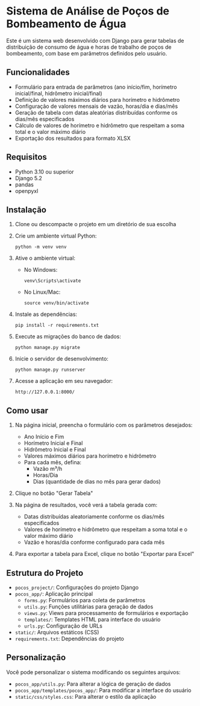 # Sistema de Análise de Poços de Bombeamento de Água

Este é um sistema web desenvolvido com Django para gerar tabelas de distribuição de consumo de água e horas de trabalho de poços de bombeamento, com base em parâmetros definidos pelo usuário.

## Funcionalidades

- Formulário para entrada de parâmetros (ano início/fim, horímetro inicial/final, hidrômetro inicial/final)
- Definição de valores máximos diários para horímetro e hidrômetro
- Configuração de valores mensais de vazão, horas/dia e dias/mês
- Geração de tabela com datas aleatórias distribuídas conforme os dias/mês especificados
- Cálculo de valores de horímetro e hidrômetro que respeitam a soma total e o valor máximo diário
- Exportação dos resultados para formato XLSX

## Requisitos

- Python 3.10 ou superior
- Django 5.2
- pandas
- openpyxl

## Instalação

1. Clone ou descompacte o projeto em um diretório de sua escolha

2. Crie um ambiente virtual Python:
   ```
   python -m venv venv
   ```

3. Ative o ambiente virtual:
   - No Windows:
     ```
     venv\Scripts\activate
     ```
   - No Linux/Mac:
     ```
     source venv/bin/activate
     ```

4. Instale as dependências:
   ```
   pip install -r requirements.txt
   ```

5. Execute as migrações do banco de dados:
   ```
   python manage.py migrate
   ```

6. Inicie o servidor de desenvolvimento:
   ```
   python manage.py runserver
   ```

7. Acesse a aplicação em seu navegador:
   ```
   http://127.0.0.1:8000/
   ```

## Como usar

1. Na página inicial, preencha o formulário com os parâmetros desejados:
   - Ano Início e Fim
   - Horímetro Inicial e Final
   - Hidrômetro Inicial e Final
   - Valores máximos diários para horímetro e hidrômetro
   - Para cada mês, defina:
     - Vazão m³/h
     - Horas/Dia
     - Dias (quantidade de dias no mês para gerar dados)

2. Clique no botão "Gerar Tabela"

3. Na página de resultados, você verá a tabela gerada com:
   - Datas distribuídas aleatoriamente conforme os dias/mês especificados
   - Valores de horímetro e hidrômetro que respeitam a soma total e o valor máximo diário
   - Vazão e horas/dia conforme configurado para cada mês

4. Para exportar a tabela para Excel, clique no botão "Exportar para Excel"

## Estrutura do Projeto

- `pocos_project/`: Configurações do projeto Django
- `pocos_app/`: Aplicação principal
  - `forms.py`: Formulários para coleta de parâmetros
  - `utils.py`: Funções utilitárias para geração de dados
  - `views.py`: Views para processamento de formulários e exportação
  - `templates/`: Templates HTML para interface do usuário
  - `urls.py`: Configuração de URLs
- `static/`: Arquivos estáticos (CSS)
- `requirements.txt`: Dependências do projeto

## Personalização

Você pode personalizar o sistema modificando os seguintes arquivos:

- `pocos_app/utils.py`: Para alterar a lógica de geração de dados
- `pocos_app/templates/pocos_app/`: Para modificar a interface do usuário
- `static/css/styles.css`: Para alterar o estilo da aplicação

